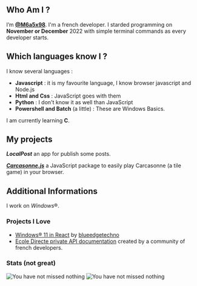 ## Who Am I ?
I’m [**@M6a5x98**](https://github.com/m6a5x98).
I'm a french developer.
I starded programming on **November or December** 2022 with simple terminal commands as every developer starts.
## Which languages know I ?
I know several languages : 
- **Javascript** : it is my favourite language, I know browser javascript and Node.js
- **Html and Css** : JavaScript goes with them
- **Python** : I don't know it as well than JavaScript 
- **Powershell and Batch** (a little) : These are Windows Basics.

I am currently learning **C**.
## My projects
***LocalPost*** an app for publish some posts.

[***Carcasonne.js***](https://github.com/M6a5x98/carcasonne.js) a JavaScript package to easily play Carcasonne (a tile game) in your browser.
## Additional Informations
I work on *Windows*®.
### Projects I Love
- [Windows® 11 in React](https://github.com/blueedgetechno/win11React) by [blueedgetechno](https://github.com/blueedgetechno)
- [Ecole Directe private API documentation](https://github.com/EduWireApps/ecoledirecte-api-docs) created by a community of french developers.

### Stats (not great)
![You have not missed nothing](https://github-readme-stats.vercel.app/api/top-langs/?username=M6a5x98&theme=vue-dark) ![You have not missed nothing](https://github-readme-stats.vercel.app/api?username=M6a5x98&theme=vue-dark)
